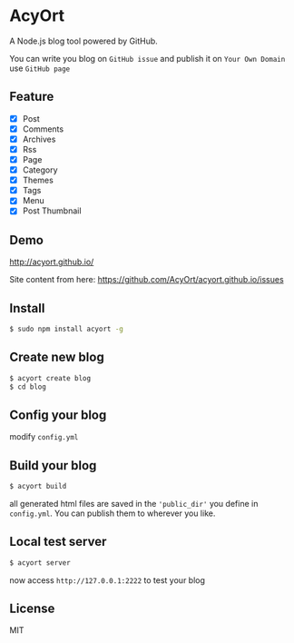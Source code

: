 # AcyOrt

A Node.js blog tool powered by GitHub.

You can write you blog on `GitHub issue` and publish it on `Your Own Domain` use `GitHub page`

## Feature

- [x] Post 
- [x] Comments
- [x] Archives
- [x] Rss
- [x] Page 
- [x] Category
- [x] Themes
- [x] Tags 
- [x] Menu
- [x] Post Thumbnail

## Demo

http://acyort.github.io/

Site content from here: https://github.com/AcyOrt/acyort.github.io/issues

## Install

```bash
$ sudo npm install acyort -g
```

## Create new blog

```bash
$ acyort create blog
$ cd blog
```

## Config your blog

modify `config.yml`

## Build your blog

```bash
$ acyort build
```

all generated html files are saved in the `'public_dir'` you define in `config.yml`. You can publish them to wherever you like.

## Local test server

```bash
$ acyort server
```

now access `http://127.0.0.1:2222` to test your blog

## License

MIT